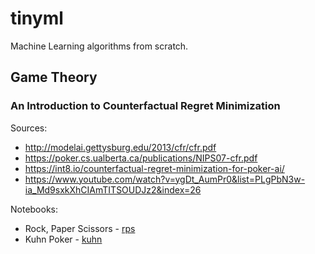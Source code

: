 # tinyml

Machine Learning algorithms from scratch.

## Game Theory

### An Introduction to Counterfactual Regret Minimization

Sources:

- http://modelai.gettysburg.edu/2013/cfr/cfr.pdf
- https://poker.cs.ualberta.ca/publications/NIPS07-cfr.pdf
- https://int8.io/counterfactual-regret-minimization-for-poker-ai/
- https://www.youtube.com/watch?v=ygDt_AumPr0&list=PLgPbN3w-ia_Md9sxkXhCIAmTITSOUDJz2&index=26

Notebooks:

- Rock, Paper Scissors - [rps](./notebooks/cfr/rps.ipynb)
- Kuhn Poker - [kuhn](./notebooks/cfr/kuhn.ipynb)
